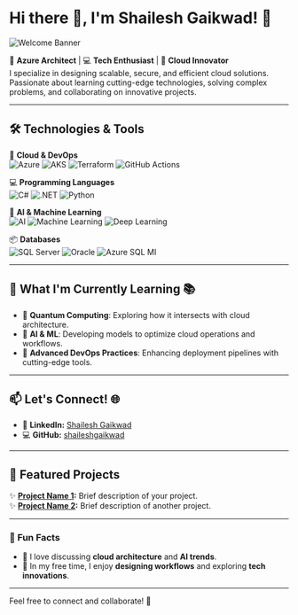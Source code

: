 # Hi there 👋, I'm Shailesh Gaikwad! 🚀

![Welcome Banner](./assets/ProfileImage/banner-ai-theme.png)

🎯 **Azure Architect** | 💻 **Tech Enthusiast** | 🌟 **Cloud Innovator**  
I specialize in designing scalable, secure, and efficient cloud solutions. Passionate about learning cutting-edge technologies, solving complex problems, and collaborating on innovative projects.

---

## 🛠️ Technologies & Tools
🎨 **Cloud & DevOps**  
![Azure](https://img.shields.io/badge/Azure-0078D4?style=for-the-badge&logo=microsoft-azure&logoColor=white)
![AKS](https://img.shields.io/badge/AKS-0078D4?style=for-the-badge&logo=kubernetes&logoColor=white)
![Terraform](https://img.shields.io/badge/Terraform-623CE4?style=for-the-badge&logo=terraform&logoColor=white)
![GitHub Actions](https://img.shields.io/badge/GitHub_Actions-2088FF?style=for-the-badge&logo=github-actions&logoColor=white)

💻 **Programming Languages**  
![C#](https://img.shields.io/badge/C%23-239120?style=for-the-badge&logo=c-sharp&logoColor=white)
![.NET](https://img.shields.io/badge/.NET-512BD4?style=for-the-badge&logo=dotnet&logoColor=white)
![Python](https://img.shields.io/badge/Python-3776AB?style=for-the-badge&logo=python&logoColor=white)

🤖 **AI & Machine Learning**  
![AI](https://img.shields.io/badge/Artificial%20Intelligence-FF6F00?style=for-the-badge&logo=openai&logoColor=white)
![Machine Learning](https://img.shields.io/badge/Machine%20Learning-00758F?style=for-the-badge&logo=scikit-learn&logoColor=white)
![Deep Learning](https://img.shields.io/badge/Deep%20Learning-FFBB00?style=for-the-badge&logo=pytorch&logoColor=white)

📦 **Databases**  
![SQL Server](https://img.shields.io/badge/SQL%20Server-CC2927?style=for-the-badge&logo=microsoft-sql-server&logoColor=white)
![Oracle](https://img.shields.io/badge/Oracle-F80000?style=for-the-badge&logo=oracle&logoColor=white)
![Azure SQL MI](https://img.shields.io/badge/Azure%20SQL%20MI-0078D4?style=for-the-badge&logo=microsoft-azure&logoColor=white)

---

## 🌱 What I'm Currently Learning 📚
- 🧠 **Quantum Computing**: Exploring how it intersects with cloud architecture.  
- 🤖 **AI & ML**: Developing models to optimize cloud operations and workflows.  
- 🚀 **Advanced DevOps Practices**: Enhancing deployment pipelines with cutting-edge tools.  

---

## 📫 Let's Connect! 🌐
- 🌟 **LinkedIn:** [Shailesh Gaikwad](https://www.linkedin.com/in/shailesh-gaikwad-12640113/)  
- 💻 **GitHub:** [shaileshgaikwad](https://github.com/shaileshgaikwad)  

---

## 🌟 Featured Projects
✨ **[Project Name 1](#):** Brief description of your project.  
✨ **[Project Name 2](#):** Brief description of another project.  

---

### 🎉 Fun Facts
- 💬 I love discussing **cloud architecture** and **AI trends**.  
- 🎨 In my free time, I enjoy **designing workflows** and exploring **tech innovations**.  

---

Feel free to connect and collaborate! 🚀  
